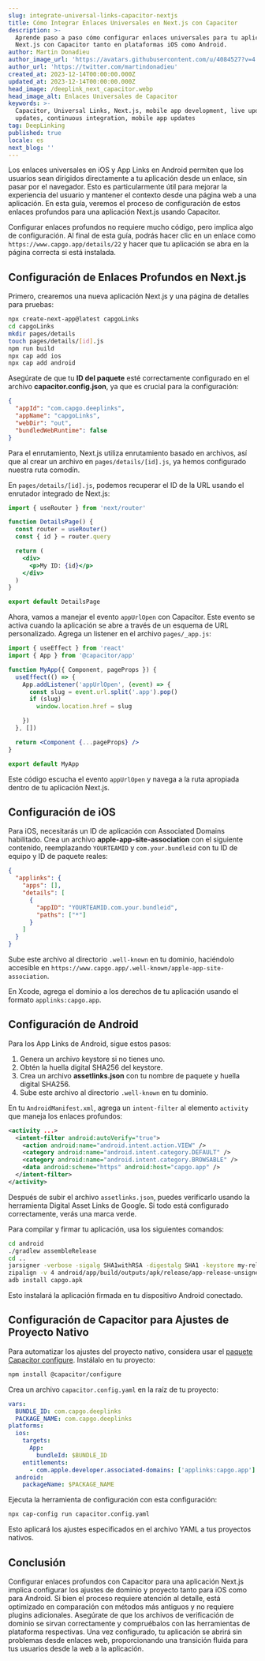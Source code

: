 ```yaml
---
slug: integrate-universal-links-capacitor-nextjs
title: Cómo Integrar Enlaces Universales en Next.js con Capacitor
description: >-
  Aprende paso a paso cómo configurar enlaces universales para tu aplicación
  Next.js con Capacitor tanto en plataformas iOS como Android.
author: Martin Donadieu
author_image_url: 'https://avatars.githubusercontent.com/u/4084527?v=4'
author_url: 'https://twitter.com/martindonadieu'
created_at: 2023-12-14T00:00:00.000Z
updated_at: 2023-12-14T00:00:00.000Z
head_image: /deeplink_next_capacitor.webp
head_image_alt: Enlaces Universales de Capacitor
keywords: >-
  Capacitor, Universal Links, Next.js, mobile app development, live updates, OTA
  updates, continuous integration, mobile app updates
tag: DeepLinking
published: true
locale: es
next_blog: ''
---
```

Los enlaces universales en iOS y App Links en Android permiten que los usuarios sean dirigidos directamente a tu aplicación desde un enlace, sin pasar por el navegador. Esto es particularmente útil para mejorar la experiencia del usuario y mantener el contexto desde una página web a una aplicación. En esta guía, veremos el proceso de configuración de estos enlaces profundos para una aplicación Next.js usando Capacitor.

Configurar enlaces profundos no requiere mucho código, pero implica algo de configuración. Al final de esta guía, podrás hacer clic en un enlace como `https://www.capgo.app/details/22` y hacer que tu aplicación se abra en la página correcta si está instalada.

## Configuración de Enlaces Profundos en Next.js

Primero, crearemos una nueva aplicación Next.js y una página de detalles para pruebas:

```sh
npx create-next-app@latest capgoLinks
cd capgoLinks
mkdir pages/details
touch pages/details/[id].js
npm run build
npx cap add ios
npx cap add android
```

Asegúrate de que tu **ID del paquete** esté correctamente configurado en el archivo **capacitor.config.json**, ya que es crucial para la configuración:

```json
{
  "appId": "com.capgo.deeplinks",
  "appName": "capgoLinks",
  "webDir": "out",
  "bundledWebRuntime": false
}
```

Para el enrutamiento, Next.js utiliza enrutamiento basado en archivos, así que al crear un archivo en `pages/details/[id].js`, ya hemos configurado nuestra ruta comodín.

En `pages/details/[id].js`, podemos recuperar el ID de la URL usando el enrutador integrado de Next.js:

```jsx
import { useRouter } from 'next/router'

function DetailsPage() {
  const router = useRouter()
  const { id } = router.query

  return (
    <div>
      <p>My ID: {id}</p>
    </div>
  )
}

export default DetailsPage
```

Ahora, vamos a manejar el evento `appUrlOpen` con Capacitor. Este evento se activa cuando la aplicación se abre a través de un esquema de URL personalizado. Agrega un listener en el archivo `pages/_app.js`:

```jsx
import { useEffect } from 'react'
import { App } from '@capacitor/app'

function MyApp({ Component, pageProps }) {
  useEffect(() => {
    App.addListener('appUrlOpen', (event) => {
      const slug = event.url.split('.app').pop()
      if (slug)
        window.location.href = slug

    })
  }, [])

  return <Component {...pageProps} />
}

export default MyApp
```

Este código escucha el evento `appUrlOpen` y navega a la ruta apropiada dentro de tu aplicación Next.js.

## Configuración de iOS

Para iOS, necesitarás un ID de aplicación con Associated Domains habilitado. Crea un archivo **apple-app-site-association** con el siguiente contenido, reemplazando `YOURTEAMID` y `com.your.bundleid` con tu ID de equipo y ID de paquete reales:

```json
{
  "applinks": {
    "apps": [],
    "details": [
      {
        "appID": "YOURTEAMID.com.your.bundleid",
        "paths": ["*"]
      }
    ]
  }
}
```

Sube este archivo al directorio `.well-known` en tu dominio, haciéndolo accesible en `https://www.capgo.app/.well-known/apple-app-site-association`.

En Xcode, agrega el dominio a los derechos de tu aplicación usando el formato `applinks:capgo.app`.

## Configuración de Android

Para los App Links de Android, sigue estos pasos:

1. Genera un archivo keystore si no tienes uno.
2. Obtén la huella digital SHA256 del keystore.
3. Crea un archivo **assetlinks.json** con tu nombre de paquete y huella digital SHA256.
4. Sube este archivo al directorio `.well-known` en tu dominio.

En tu `AndroidManifest.xml`, agrega un `intent-filter` al elemento `activity` que maneja los enlaces profundos:

```xml
<activity ...>
  <intent-filter android:autoVerify="true">
    <action android:name="android.intent.action.VIEW" />
    <category android:name="android.intent.category.DEFAULT" />
    <category android:name="android.intent.category.BROWSABLE" />
    <data android:scheme="https" android:host="capgo.app" />
  </intent-filter>
</activity>
```

Después de subir el archivo `assetlinks.json`, puedes verificarlo usando la herramienta Digital Asset Links de Google. Si todo está configurado correctamente, verás una marca verde.

Para compilar y firmar tu aplicación, usa los siguientes comandos:

```sh
cd android
./gradlew assembleRelease
cd ..
jarsigner -verbose -sigalg SHA1withRSA -digestalg SHA1 -keystore my-release-key.keystore android/app/build/outputs/apk/release/app-release-unsigned.apk alias_name
zipalign -v 4 android/app/build/outputs/apk/release/app-release-unsigned.apk capgo.apk
adb install capgo.apk
```

Esto instalará la aplicación firmada en tu dispositivo Android conectado.

## Configuración de Capacitor para Ajustes de Proyecto Nativo

Para automatizar los ajustes del proyecto nativo, considera usar el [paquete Capacitor configure](https://github.com/ionic-team/capacitor-configure/). Instálalo en tu proyecto:

```sh
npm install @capacitor/configure
```

Crea un archivo `capacitor.config.yaml` en la raíz de tu proyecto:

```yaml
vars:
  BUNDLE_ID: com.capgo.deeplinks
  PACKAGE_NAME: com.capgo.deeplinks
platforms:
  ios:
    targets:
      App:
        bundleId: $BUNDLE_ID
    entitlements:
      - com.apple.developer.associated-domains: ['applinks:capgo.app']
  android:
    packageName: $PACKAGE_NAME
```

Ejecuta la herramienta de configuración con esta configuración:

```sh
npx cap-config run capacitor.config.yaml
```

Esto aplicará los ajustes especificados en el archivo YAML a tus proyectos nativos.

## Conclusión

Configurar enlaces profundos con Capacitor para una aplicación Next.js implica configurar los ajustes de dominio y proyecto tanto para iOS como para Android. Si bien el proceso requiere atención al detalle, está optimizado en comparación con métodos más antiguos y no requiere plugins adicionales. Asegúrate de que los archivos de verificación de dominio se sirvan correctamente y compruébalos con las herramientas de plataforma respectivas. Una vez configurado, tu aplicación se abrirá sin problemas desde enlaces web, proporcionando una transición fluida para tus usuarios desde la web a la aplicación.

